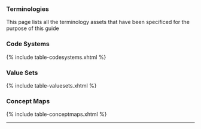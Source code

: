 ### Terminologies

This page lists all the terminology assets that have been specificed for the purpose of this guide

### Code Systems

{% include table-codesystems.xhtml %}

### Value Sets

{% include table-valuesets.xhtml %}

### Concept Maps

{% include table-conceptmaps.xhtml %}


---
